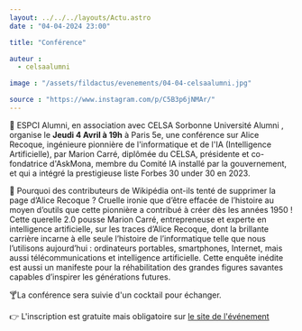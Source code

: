```yaml
---
layout: ../../../layouts/Actu.astro
date : "04-04-2024 23:00"

title: "Conférence"

auteur :
  - celsaalumni

image : "/assets/fildactus/evenements/04-04-celsaalumni.jpg"

source : "https://www.instagram.com/p/C5B3p6jNMAr/"
---
```


📅 ESPCI Alumni, en association avec CELSA Sorbonne Université Alumni , organise le __Jeudi 4 Avril à 19h__ à Paris 5e, une conférence sur Alice Recoque, ingénieure pionnière de l'informatique et de l'IA (Intelligence Artificielle), par Marion Carré, diplômée du CELSA, présidente et co-fondatrice d'AskMona, membre du Comité IA installé par la gouvernement, et qui a intégré la prestigieuse liste Forbes 30 under 30 en 2023.

📌 Pourquoi des contributeurs de Wikipédia ont-ils tenté de supprimer la page d’Alice Recoque ? Cruelle ironie que d’être effacée de l’histoire au moyen d’outils que cette pionnière a contribué à créer dès les années 1950 ! Cette querelle 2.0 pousse Marion Carré, entrepreneuse et experte en intelligence artificielle, sur les traces d’Alice Recoque, dont la brillante carrière incarne à elle seule l’histoire de l’informatique telle que nous l’utilisons aujourd’hui : ordinateurs portables, smartphones, Internet, mais aussi télécommunications et intelligence artificielle. Cette enquête inédite est aussi un manifeste pour la réhabilitation des grandes figures savantes capables d’inspirer les générations futures.

🍸La conférence sera suivie d'un cocktail pour échanger.

👉 L'inscription est gratuite mais obligatoire sur [le site de l'événement](https://espci.org/events/138906) 